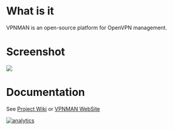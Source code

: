 # What is it
VPNMAN is an open-source platform for OpenVPN management. 

# Screenshot
<img src='http://alph01.alpha-si.org/public/dashboard.png'>

# Documentation
See [Project Wiki](https://github.com/alpha-si/vpnman/wiki) or [VPNMAN WebSite](http://vpnman.alpha-si.com)

[![analytics](http://www.google-analytics.com/collect?v=1&t=pageview&dl=https%3A%2F%2Fgithub.com%2Falpha-si%2Fvpnman&cid=123&tid=UA-61665070-2)]()
